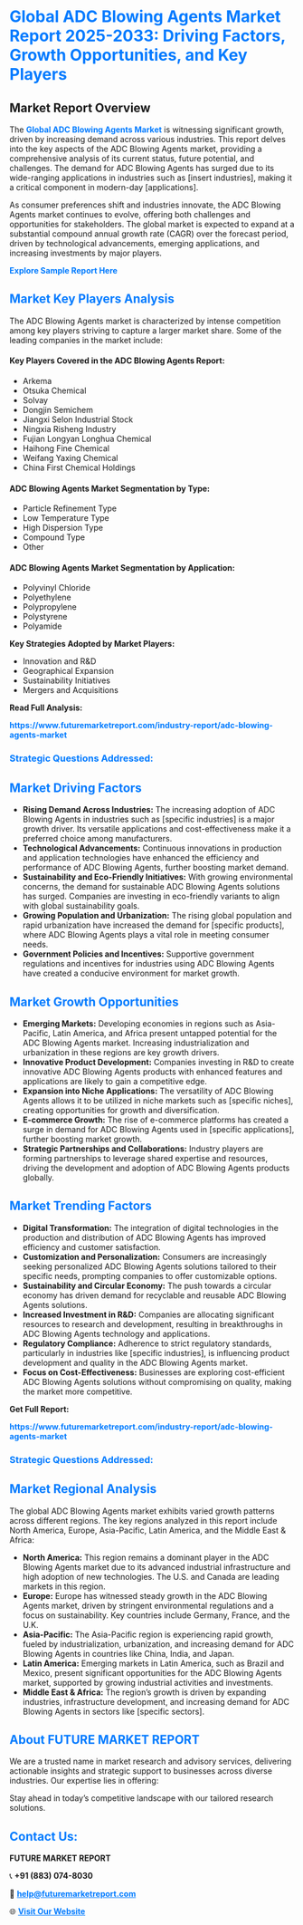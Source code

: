 <h1 style="color: #007BFF;">Global ADC Blowing Agents Market Report 2025-2033: Driving Factors, Growth Opportunities, and Key Players</h1>

<section id="overview">
<h2>Market Report Overview</h2>
<p>The <a href="https://www.futuremarketreport.com/industry-report/adc-blowing-agents-market" style="color: #007BFF; text-decoration: none;"><strong>Global ADC Blowing Agents Market</strong></a> is witnessing significant growth, driven by increasing demand across various industries. This report delves into the key aspects of the ADC Blowing Agents market, providing a comprehensive analysis of its current status, future potential, and challenges. The demand for ADC Blowing Agents has surged due to its wide-ranging applications in industries such as [insert industries], making it a critical component in modern-day [applications].</p>
<p>As consumer preferences shift and industries innovate, the ADC Blowing Agents market continues to evolve, offering both challenges and opportunities for stakeholders. The global market is expected to expand at a substantial compound annual growth rate (CAGR) over the forecast period, driven by technological advancements, emerging applications, and increasing investments by major players.</p>
</section>

<section id="overview">
<p><a href="https://www.futuremarketreport.com/request-sample/reportId=43347" style="color: #007BFF; text-decoration: none;"><strong>Explore Sample Report Here</strong></a></p>
</section>

<section id="key-players">
<h2 style="color: #007BFF;">Market Key Players Analysis</h2>
<p>The ADC Blowing Agents market is characterized by intense competition among key players striving to capture a larger market share. Some of the leading companies in the market include:</p>
<h4>Key Players Covered in the ADC Blowing Agents Report:</h4>
<ul><li>Arkema</li><li>Otsuka Chemical</li><li>Solvay</li><li>Dongjin Semichem</li><li>Jiangxi Selon Industrial Stock</li><li>Ningxia Risheng Industry</li><li>Fujian Longyan Longhua Chemical</li><li>Haihong Fine Chemical</li><li>Weifang Yaxing Chemical</li><li>China First Chemical Holdings</li></ul>
<h4>ADC Blowing Agents Market Segmentation by Type:</h4>
<ul><li>Particle Refinement Type</li><li>Low Temperature Type</li><li>High Dispersion Type</li><li>Compound Type</li><li>Other</li></ul>

<h4>ADC Blowing Agents Market Segmentation by Application:</h4>
<ul><li>Polyvinyl Chloride</li><li>Polyethylene</li><li>Polypropylene</li><li>Polystyrene</li><li>Polyamide</li></ul>
<p><strong>Key Strategies Adopted by Market Players:</strong></p>
<ul>
<li>Innovation and R&D</li>
<li>Geographical Expansion</li>
<li>Sustainability Initiatives</li>
<li>Mergers and Acquisitions</li>
</ul>
</section>

<section>
<p><strong>Read Full Analysis: </strong></p><a href="https://www.futuremarketreport.com/industry-report/adc-blowing-agents-market" style="color: #007BFF; text-decoration: none;"><strong>https://www.futuremarketreport.com/industry-report/adc-blowing-agents-market</strong></a>
<h3 style="color: #007BFF;">Strategic Questions Addressed:</h3>
</section>

<section id="driving-factors">
<h2 style="color: #007BFF;">Market Driving Factors</h2>
<ul>
<li><strong>Rising Demand Across Industries:</strong> The increasing adoption of ADC Blowing Agents in industries such as [specific industries] is a major growth driver. Its versatile applications and cost-effectiveness make it a preferred choice among manufacturers.</li>
<li><strong>Technological Advancements:</strong> Continuous innovations in production and application technologies have enhanced the efficiency and performance of ADC Blowing Agents, further boosting market demand.</li>
<li><strong>Sustainability and Eco-Friendly Initiatives:</strong> With growing environmental concerns, the demand for sustainable ADC Blowing Agents solutions has surged. Companies are investing in eco-friendly variants to align with global sustainability goals.</li>
<li><strong>Growing Population and Urbanization:</strong> The rising global population and rapid urbanization have increased the demand for [specific products], where ADC Blowing Agents plays a vital role in meeting consumer needs.</li>
<li><strong>Government Policies and Incentives:</strong> Supportive government regulations and incentives for industries using ADC Blowing Agents have created a conducive environment for market growth.</li>
</ul>
</section>

<section id="growth-opportunities">
<h2 style="color: #007BFF;">Market Growth Opportunities</h2>
<ul>
<li><strong>Emerging Markets:</strong> Developing economies in regions such as Asia-Pacific, Latin America, and Africa present untapped potential for the ADC Blowing Agents market. Increasing industrialization and urbanization in these regions are key growth drivers.</li>
<li><strong>Innovative Product Development:</strong> Companies investing in R&D to create innovative ADC Blowing Agents products with enhanced features and applications are likely to gain a competitive edge.</li>
<li><strong>Expansion into Niche Applications:</strong> The versatility of ADC Blowing Agents allows it to be utilized in niche markets such as [specific niches], creating opportunities for growth and diversification.</li>
<li><strong>E-commerce Growth:</strong> The rise of e-commerce platforms has created a surge in demand for ADC Blowing Agents used in [specific applications], further boosting market growth.</li>
<li><strong>Strategic Partnerships and Collaborations:</strong> Industry players are forming partnerships to leverage shared expertise and resources, driving the development and adoption of ADC Blowing Agents products globally.</li>
</ul>
</section>

<section id="trending-factors">
<h2 style="color: #007BFF;">Market Trending Factors</h2>
<ul>
<li><strong>Digital Transformation:</strong> The integration of digital technologies in the production and distribution of ADC Blowing Agents has improved efficiency and customer satisfaction.</li>
<li><strong>Customization and Personalization:</strong> Consumers are increasingly seeking personalized ADC Blowing Agents solutions tailored to their specific needs, prompting companies to offer customizable options.</li>
<li><strong>Sustainability and Circular Economy:</strong> The push towards a circular economy has driven demand for recyclable and reusable ADC Blowing Agents solutions.</li>
<li><strong>Increased Investment in R&D:</strong> Companies are allocating significant resources to research and development, resulting in breakthroughs in ADC Blowing Agents technology and applications.</li>
<li><strong>Regulatory Compliance:</strong> Adherence to strict regulatory standards, particularly in industries like [specific industries], is influencing product development and quality in the ADC Blowing Agents market.</li>
<li><strong>Focus on Cost-Effectiveness:</strong> Businesses are exploring cost-efficient ADC Blowing Agents solutions without compromising on quality, making the market more competitive.</li>
</ul>
</section>

<section>
<p><strong>Get Full Report: </strong></p><a href="https://www.futuremarketreport.com/industry-report/adc-blowing-agents-market" style="color: #007BFF; text-decoration: none;"><strong>https://www.futuremarketreport.com/industry-report/adc-blowing-agents-market</strong></a>
<h3 style="color: #007BFF;">Strategic Questions Addressed:</h3>
</section>


<section id="regional-analysis">
<h2 style="color: #007BFF;">Market Regional Analysis</h2>
<p>The global ADC Blowing Agents market exhibits varied growth patterns across different regions. The key regions analyzed in this report include North America, Europe, Asia-Pacific, Latin America, and the Middle East & Africa:</p>
<ul>
<li><strong>North America:</strong> This region remains a dominant player in the ADC Blowing Agents market due to its advanced industrial infrastructure and high adoption of new technologies. The U.S. and Canada are leading markets in this region.</li>
<li><strong>Europe:</strong> Europe has witnessed steady growth in the ADC Blowing Agents market, driven by stringent environmental regulations and a focus on sustainability. Key countries include Germany, France, and the U.K.</li>
<li><strong>Asia-Pacific:</strong> The Asia-Pacific region is experiencing rapid growth, fueled by industrialization, urbanization, and increasing demand for ADC Blowing Agents in countries like China, India, and Japan.</li>
<li><strong>Latin America:</strong> Emerging markets in Latin America, such as Brazil and Mexico, present significant opportunities for the ADC Blowing Agents market, supported by growing industrial activities and investments.</li>
<li><strong>Middle East & Africa:</strong> The region’s growth is driven by expanding industries, infrastructure development, and increasing demand for ADC Blowing Agents in sectors like [specific sectors].</li>
</ul>
</section>

<footer>
<h2 style="color: #007BFF;">About FUTURE MARKET REPORT</h2>
<p>We are a trusted name in market research and advisory services, delivering actionable insights and strategic support to businesses across diverse industries. Our expertise lies in offering:</p>

<p>Stay ahead in today’s competitive landscape with our tailored research solutions.</p>

<h2 style="color: #007BFF;">Contact Us:</h2>
<p><strong>FUTURE MARKET REPORT</strong></p>
<p>📞 <strong>+91 (883) 074-8030</strong></p>
<p>📧 <strong><a href="mailto:help@futuremarketreport.com" style="color: #007BFF;">help@futuremarketreport.com</a></strong></p>
<p>🌐 <strong><a href="https://www.futuremarketreport.com/" style="color: #007BFF;">Visit Our Website</a></strong></p>
</footer>